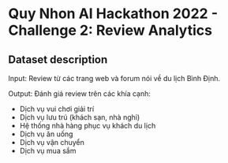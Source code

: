 # Quy Nhon AI Hackathon 2022 - Challenge 2: Review Analytics
## Dataset description
Input: Review từ các trang web và forum nói về du lịch Bình Định.

Output: Đánh giá review trên các khía cạnh:
- Dịch vụ vui chơi giải trí
- Dịch vụ lưu trú (khách sạn, nhà nghỉ)
- Hệ thống nhà hàng phục vụ khách du lịch
- Dịch vụ ăn uống
- Dịch vụ vận chuyển
- Dịch vụ mua sắm

